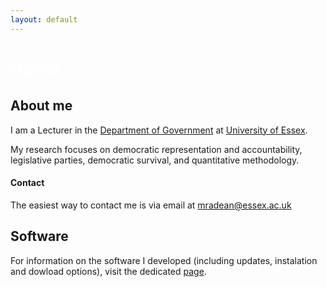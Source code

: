 ```yaml
---
layout: default
---
```


# <span style="color:white">Home</span>

## About me

I am a Lecturer in the <a href="http://www.essex.ac.uk/government/">Department of Government</a> at <a href="http://www.essex.ac.uk/">University of Essex</a>.

My research focuses on democratic representation and accountability, legislative parties, democratic survival, and quantitative methodology.

#### Contact

The easiest way to contact me is via email at <mradean@essex.ac.uk>  

## Software

For information on the software I developed (including updates, instalation and dowload options), visit the dedicated [page](./software.html).
